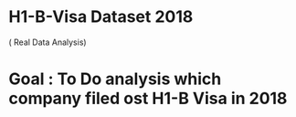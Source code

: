 # H1-B-Visa Dataset 2018 
( Real Data Analysis)


# Goal : To Do analysis which company filed ost H1-B Visa in 2018
